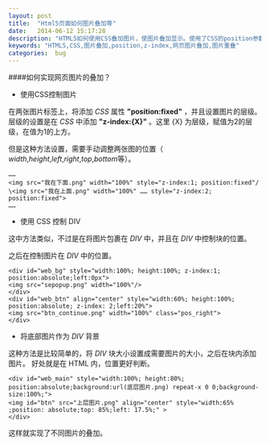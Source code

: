 ```yaml
---
layout: post
title:  "Html5页面如何图片叠加等"
date:   2014-06-12 15:17:28
description: "HTML5如何使用CSS叠加图片，使图片叠加显示。使用了CSS的position参数fixed和absolute属性，HTML5技术和CSS3，或者将底部图片设置为背景等方法。"
keywords: "HTML5,CSS,图片叠加,position,z-index,网页图片叠加,图片重叠"
categories:  bug
---
```


####如何实现网页图片的叠加？
* 使用CSS控制图片

在两张图片标签上，将添加 *CSS* 属性 **"position:fixed"** ，并且设置图片的层级。
层级的设置是在 *CSS* 中添加 **"z-index:{X}"** 。这里 {X} 为层级，赋值为2的层级，在值为1的上方。

但是这种方法设置，需要手动调整两张图的位置（ *width*,*height*,*left*,*right*,*top*,*bottom*等）。

    ……
    <img src="我在下面.png" width="100%" style="z-index:1; position:fixed"/
    \<img src="我在上面.png" width="100%" …… style="z-index:2; position:fixed">
    ……


* 使用 CSS 控制 DIV

这中方法类似，不过是在将图片包裹在 *DIV* 中，并且在 *DIV* 中控制块的位置。

之后在控制图片在 *DIV* 中的位置。

    <div id="web_bg" style="width:100%; height:100%; z-index:1; position:absolute;left:0px">
    <img src="sepopup.png" width="100%"/>
    </div>
    <div id="web_btn" align="center" style="width:60%; height:100%; position:absolute; z-index: 2;left:20%">
    <img src="btn_continue.png" width="100%" class="pos_right">
    </div>

* 将底部图片作为 *DIV* 背景

这种方法是比较简单的，将 *DIV* 块大小设置成需要图片的大小，之后在块内添加图片。
好处就是在 HTML 内，位置更好判断。

   
    <div id="web_main" style="width:100%; height:80%; position:absolute;background:url(底层图片.png) repeat-x 0 0;background-size:100%;">
    <img id="btn" src="上层图片.png" align="center" style="width:65% ;position: absolute;top: 85%;left: 17.5%;" >
    </div>

这样就实现了不同图片的叠加。
